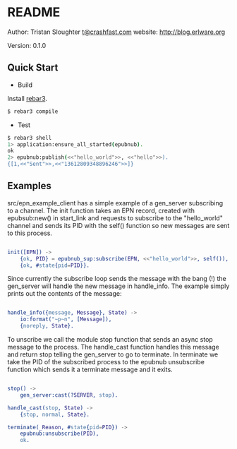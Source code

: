 README
======
Author: Tristan Sloughter t@crashfast.com
website: http://blog.erlware.org

Version: 0.1.0

Quick Start
-----------

* Build

Install [rebar3](http://www.rebar3.org/docs/getting-started).

```bash
$ rebar3 compile
```

* Test

```bash
$ rebar3 shell
1> application:ensure_all_started(epubnub).
ok
2> epubnub:publish(<<"hello_world">>, <<"hello">>).
{[1,<<"Sent">>,<<"13612809348896246">>]}
```

Examples
--------

src/epn_example_client has a simple example of a gen_server subscribing to a channel. The init function takes an EPN record,
created with epubsub:new() in start_link and requests to subscribe to the "hello_world" channel and sends its PID with the
self() function so new messages are sent to this process.

```erlang

init([EPN]) ->
    {ok, PID} = epubnub_sup:subscribe(EPN, <<"hello_world">>, self()),
    {ok, #state{pid=PID}}.

```

Since currently the subscribe loop sends the message with the bang (!) the gen_server will handle the new message in handle_info.
The example simply prints out the contents of the message:

```erlang

handle_info({message, Message}, State) ->
    io:format("~p~n", [Message]),
    {noreply, State}.

```

To unscribe we call the module stop function that sends an async stop message to the process. The handle_cast function handles this
message and return stop telling the gen_server to go to terminate. In terminate we take the PID of the subscribed process to the
epubnub unsubscribe function which sends it a terminate message and it exits.

```erlang

stop() ->
    gen_server:cast(?SERVER, stop).

handle_cast(stop, State) ->
    {stop, normal, State}.

terminate(_Reason, #state{pid=PID}) ->
    epubnub:unsubscribe(PID),
    ok.

```
